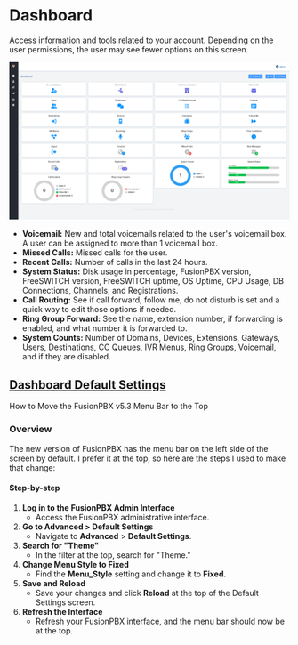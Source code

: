 # Dashboard

Access information and tools related to your account. Depending
on the user permissions, the user may see fewer options on this screen.

![image](../_static/images/home/fusionpbx_home_dashboard.png)

-   **Voicemail:** New and total voicemails related to the user\'s
    voicemail box. A user can be assigned to more than 1 voicemail box.
-   **Missed Calls:** Missed calls for the user.
-   **Recent Calls:** Number of calls in the last 24 hours.
-   **System Status:** Disk usage in percentage, FusionPBX version,
    FreeSWITCH version, FreeSWITCH uptime, OS Uptime, CPU Usage, DB Connections, Channels, and Registrations.
-   **Call Routing:** See if call forward, follow me, do not disturb is set and a quick way to edit those options if needed.
-   **Ring Group Forward:** See the name, extension number, if forwarding is enabled, and what number it is forwarded to.
-   **System Counts:** Number of Domains, Devices, Extensions, Gateways,
    Users, Destinations, CC Queues, IVR Menus, Ring Groups, Voicemail, and if they are disabled.

## [Dashboard Default Settings](/en/latest/advanced/default_settings.html#id5)

How to Move the FusionPBX v5.3 Menu Bar to the Top

### Overview

The new version of FusionPBX has the menu bar on the left side of the
screen by default. I prefer it at the top, so here are the
steps I used to make that change:

#### Step-by-step

1.  **Log in to the FusionPBX Admin Interface**
    -   Access the FusionPBX administrative interface.
2.  **Go to Advanced \> Default Settings**
    -   Navigate to **Advanced** \> **Default Settings**.
3.  **Search for \"Theme\"**
    -   In the filter at the top, search for \"Theme.\"
4.  **Change Menu Style to Fixed**
    -   Find the **Menu_Style** setting and change it to **Fixed**.
5.  **Save and Reload**
    -   Save your changes and click **Reload** at the top of the Default
        Settings screen.
6.  **Refresh the Interface**
    -   Refresh your FusionPBX interface, and the menu bar should now be
        at the top.
